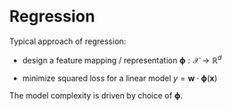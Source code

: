 # Regression

Typical approach of regression:

- design a feature mapping / representation $\boldsymbol{\phi} : \mathcal{X} \rightarrow \mathbb{R} ^d$

- minimize squared loss for a linear model $y = \boldsymbol{w} \cdot \boldsymbol{\phi} (\boldsymbol{x})$  

The model complexity is driven by choice of $\boldsymbol{\phi}$. 
